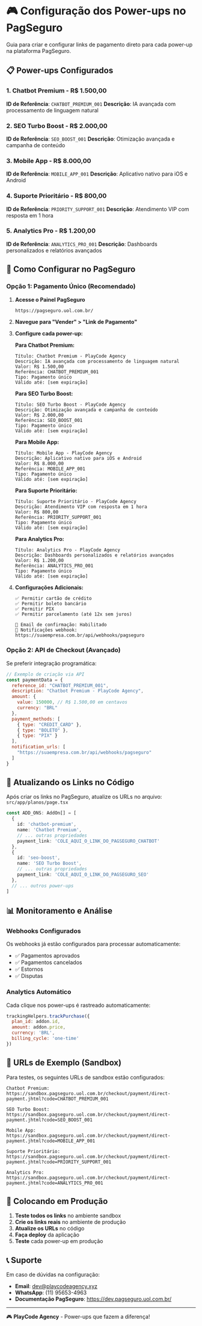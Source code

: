 # 🎮 Configuração dos Power-ups no PagSeguro

Guia para criar e configurar links de pagamento direto para cada power-up na plataforma PagSeguro.

## 📋 Power-ups Configurados

### 1. Chatbot Premium - R$ 1.500,00
**ID de Referência**: `CHATBOT_PREMIUM_001`
**Descrição**: IA avançada com processamento de linguagem natural

### 2. SEO Turbo Boost - R$ 2.000,00
**ID de Referência**: `SEO_BOOST_001`
**Descrição**: Otimização avançada e campanha de conteúdo

### 3. Mobile App - R$ 8.000,00
**ID de Referência**: `MOBILE_APP_001`
**Descrição**: Aplicativo nativo para iOS e Android

### 4. Suporte Prioritário - R$ 800,00
**ID de Referência**: `PRIORITY_SUPPORT_001`
**Descrição**: Atendimento VIP com resposta em 1 hora

### 5. Analytics Pro - R$ 1.200,00
**ID de Referência**: `ANALYTICS_PRO_001`
**Descrição**: Dashboards personalizados e relatórios avançados

## 🔧 Como Configurar no PagSeguro

### Opção 1: Pagamento Único (Recomendado)

1. **Acesse o Painel PagSeguro**
   ```
   https://pagseguro.uol.com.br/
   ```

2. **Navegue para "Vender" > "Link de Pagamento"**

3. **Configure cada power-up:**

   **Para Chatbot Premium:**
   ```
   Título: Chatbot Premium - PlayCode Agency
   Descrição: IA avançada com processamento de linguagem natural
   Valor: R$ 1.500,00
   Referência: CHATBOT_PREMIUM_001
   Tipo: Pagamento único
   Válido até: [sem expiração]
   ```

   **Para SEO Turbo Boost:**
   ```
   Título: SEO Turbo Boost - PlayCode Agency
   Descrição: Otimização avançada e campanha de conteúdo
   Valor: R$ 2.000,00
   Referência: SEO_BOOST_001
   Tipo: Pagamento único
   Válido até: [sem expiração]
   ```

   **Para Mobile App:**
   ```
   Título: Mobile App - PlayCode Agency
   Descrição: Aplicativo nativo para iOS e Android
   Valor: R$ 8.000,00
   Referência: MOBILE_APP_001
   Tipo: Pagamento único
   Válido até: [sem expiração]
   ```

   **Para Suporte Prioritário:**
   ```
   Título: Suporte Prioritário - PlayCode Agency
   Descrição: Atendimento VIP com resposta em 1 hora
   Valor: R$ 800,00
   Referência: PRIORITY_SUPPORT_001
   Tipo: Pagamento único
   Válido até: [sem expiração]
   ```

   **Para Analytics Pro:**
   ```
   Título: Analytics Pro - PlayCode Agency
   Descrição: Dashboards personalizados e relatórios avançados
   Valor: R$ 1.200,00
   Referência: ANALYTICS_PRO_001
   Tipo: Pagamento único
   Válido até: [sem expiração]
   ```

4. **Configurações Adicionais:**
   ```
   ✅ Permitir cartão de crédito
   ✅ Permitir boleto bancário
   ✅ Permitir PIX
   ✅ Permitir parcelamento (até 12x sem juros)
   
   📧 Email de confirmação: Habilitado
   🔔 Notificações webhook: https://suaempresa.com.br/api/webhooks/pagseguro
   ```

### Opção 2: API de Checkout (Avançado)

Se preferir integração programática:

```javascript
// Exemplo de criação via API
const paymentData = {
  reference_id: "CHATBOT_PREMIUM_001",
  description: "Chatbot Premium - PlayCode Agency",
  amount: {
    value: 150000, // R$ 1.500,00 em centavos
    currency: "BRL"
  },
  payment_methods: [
    { type: "CREDIT_CARD" },
    { type: "BOLETO" },
    { type: "PIX" }
  ],
  notification_urls: [
    "https://suaempresa.com.br/api/webhooks/pagseguro"
  ]
}
```

## 🔄 Atualizando os Links no Código

Após criar os links no PagSeguro, atualize os URLs no arquivo:
`src/app/planos/page.tsx`

```typescript
const ADD_ONS: AddOn[] = [
  {
    id: 'chatbot-premium',
    name: 'Chatbot Premium',
    // ... outras propriedades
    payment_link: 'COLE_AQUI_O_LINK_DO_PAGSEGURO_CHATBOT'
  },
  {
    id: 'seo-boost',
    name: 'SEO Turbo Boost',
    // ... outras propriedades
    payment_link: 'COLE_AQUI_O_LINK_DO_PAGSEGURO_SEO'
  },
  // ... outros power-ups
]
```

## 📊 Monitoramento e Análise

### Webhooks Configurados
Os webhooks já estão configurados para processar automaticamente:
- ✅ Pagamentos aprovados
- ✅ Pagamentos cancelados
- ✅ Estornos
- ✅ Disputas

### Analytics Automático
Cada clique nos power-ups é rastreado automaticamente:
```javascript
trackingHelpers.trackPurchase({
  plan_id: addon.id,
  amount: addon.price,
  currency: 'BRL',
  billing_cycle: 'one-time'
})
```

## 🎯 URLs de Exemplo (Sandbox)

Para testes, os seguintes URLs de sandbox estão configurados:

```
Chatbot Premium:
https://sandbox.pagseguro.uol.com.br/checkout/payment/direct-payment.jhtml?code=CHATBOT_PREMIUM_001

SEO Turbo Boost:
https://sandbox.pagseguro.uol.com.br/checkout/payment/direct-payment.jhtml?code=SEO_BOOST_001

Mobile App:
https://sandbox.pagseguro.uol.com.br/checkout/payment/direct-payment.jhtml?code=MOBILE_APP_001

Suporte Prioritário:
https://sandbox.pagseguro.uol.com.br/checkout/payment/direct-payment.jhtml?code=PRIORITY_SUPPORT_001

Analytics Pro:
https://sandbox.pagseguro.uol.com.br/checkout/payment/direct-payment.jhtml?code=ANALYTICS_PRO_001
```

## 🚀 Colocando em Produção

1. **Teste todos os links** no ambiente sandbox
2. **Crie os links reais** no ambiente de produção
3. **Atualize os URLs** no código
4. **Faça deploy** da aplicação
5. **Teste** cada power-up em produção

## 📞 Suporte

Em caso de dúvidas na configuração:
- **Email**: dev@playcodeagency.xyz
- **WhatsApp**: (11) 95653-4963
- **Documentação PagSeguro**: https://dev.pagseguro.uol.com.br/

---

🎮 **PlayCode Agency** - Power-ups que fazem a diferença!